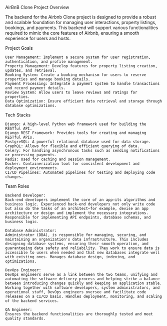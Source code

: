 AirBnB Clone Project Overview

The backend for the Airbnb Clone project is designed to provide a robust and scalable foundation for managing user interactions, property listings, bookings, and payments. This backend will support various functionalities required to mimic the core features of Airbnb, ensuring a smooth experience for users and hosts.

Project Goals

    User Management: Implement a secure system for user registration, authentication, and profile management.
    Property Management: Develop features for property listing creation, updates, and retrieval.
    Booking System: Create a booking mechanism for users to reserve properties and manage booking details.
    Payment Processing: Integrate a payment system to handle transactions and record payment details.
    Review System: Allow users to leave reviews and ratings for properties.
    Data Optimization: Ensure efficient data retrieval and storage through database optimizations.

Tech Stacks

    Django: A high-level Python web framework used for building the RESTful API.
    Django REST Framework: Provides tools for creating and managing RESTful APIs.
    PostgreSQL: A powerful relational database used for data storage.
    GraphQL: Allows for flexible and efficient querying of data.
    Celery: For handling asynchronous tasks such as sending notifications or processing payments.
    Redis: Used for caching and session management.
    Docker: Containerization tool for consistent development and deployment environments.
    CI/CD Pipelines: Automated pipelines for testing and deploying code changes.

    
Team Roles

    Backend Developer: 
    Back-end developers implement the core of an app—its algorithms and business logic. Experienced back-end developers not only write code but also do the tasks of an architect—for example, devise an app architecture or design and implement the necessary integrations. Responsible for implementing API endpoints, database schemas, and business logic.

    Database Administrator:
    Administrator (DBA), is responsible for managing, securing, and maintaining an organization's data infrastructure. This includes designing database systems, ensuring their smooth operation, and guaranteeing data safety and reliability. They work to ensure data is accessible to users when needed and that new databases integrate well with existing ones. Manages database design, indexing, and optimizations.
    
    DevOps Engineer:
    DevOps engineers serve as a link between the two teams, unifying and automating the software delivery process and helping strike a balance between introducing changes quickly and keeping an application stable. Working together with software developers, system administrators, and operational staff, DevOps engineers oversee and facilitate code releases on a CI/CD basis. Handles deployment, monitoring, and scaling of the backend services.
    
    QA Engineer:
    Ensures the backend functionalities are thoroughly tested and meet quality standards.


